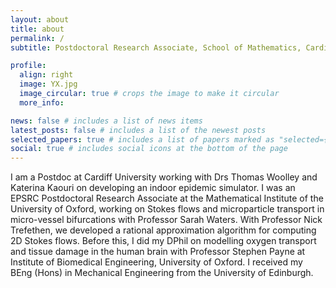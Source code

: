 ```yaml
---
layout: about
title: about
permalink: /
subtitle: Postdoctoral Research Associate, School of Mathematics, Cardiff University

profile:
  align: right
  image: YX.jpg
  image_circular: true # crops the image to make it circular
  more_info:

news: false # includes a list of news items
latest_posts: false # includes a list of the newest posts
selected_papers: true # includes a list of papers marked as "selected={true}"
social: true # includes social icons at the bottom of the page
---
```


I am a Postdoc at Cardiff University working with Drs Thomas Woolley and Katerina Kaouri on developing an indoor epidemic simulator. I was an EPSRC Postdoctoral Research Associate at the Mathematical Institute of the University of Oxford, working on Stokes flows and microparticle transport in micro-vessel bifurcations with Professor Sarah Waters. With Professor Nick Trefethen, we developed a rational approximation algorithm for computing 2D Stokes flows. Before this, I did my DPhil  on modelling oxygen transport and tissue damage in the human brain with Professor Stephen Payne at Institute of Biomedical Engineering, University of Oxford. I received my BEng (Hons) in Mechanical Engineering from the University of Edinburgh.
